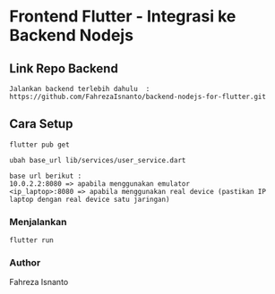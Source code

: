 # Frontend Flutter - Integrasi ke Backend Nodejs

## Link Repo Backend
```
Jalankan backend terlebih dahulu  : 
https://github.com/FahrezaIsnanto/backend-nodejs-for-flutter.git
```

## Cara Setup 
```
flutter pub get
```

```
ubah base_url lib/services/user_service.dart
```

```
base url berikut : 
10.0.2.2:8080 => apabila menggunakan emulator
<ip_laptop>:8080 => apabila menggunakan real device (pastikan IP laptop dengan real device satu jaringan)
```


### Menjalankan
```
flutter run
```

### Author
Fahreza Isnanto
